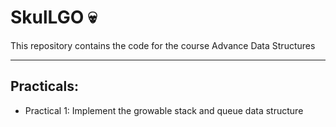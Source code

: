 # SkulLGO 💀

This repository contains the code for the course Advance Data Structures

---

## Practicals:

- Practical 1: Implement the growable stack and queue data structure